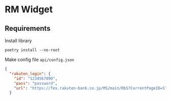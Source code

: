 # RM Widget

## Requirements
Install library
```
poetry install --no-root
```

Make config file `api/config.json`
```json
{
  "rakuten_login": {
    "id": "1234567890",
    "pass": "password",
    "url": "https://fes.rakuten-bank.co.jp/MS/main/RbS?CurrentPageID=START&&COMMAND=LOGIN"
  }
```
